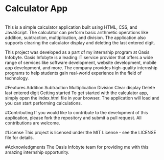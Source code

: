 <h1>Calculator App</h1><br> 
This is a simple calculator application built using HTML, CSS, and JavaScript. The calculator can perform basic arithmetic operations like addition, subtraction, multiplication, and division. The application also supports clearing the calculator display and deleting the last entered digit.

This project was developed as a part of my internship program at Oasis Infobyte. Oasis Infobyte is a leading IT service provider that offers a wide range of services like software development, website development, mobile app development, and more. The company provides high-quality internship programs to help students gain real-world experience in the field of technology.

#Features
Addition
Subtraction
Multiplication
Division
Clear display
Delete last entered digit
Getting started
To get started with the calculator app, simply open the index.html file in your browser. The application will load and you can start performing calculations.

#Contributing
If you would like to contribute to the development of this application, please fork the repository and submit a pull request. All contributions are welcome.

#License
This project is licensed under the MIT License - see the LICENSE file for details.

#Acknowledgments
The Oasis Infobyte team for providing me with this amazing internship opportunity.
